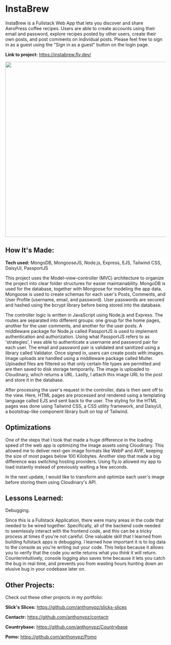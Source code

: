 # InstaBrew

InstaBrew is a Fullstack Web App that lets you discover and share AeroPress coffee recipes. Users are able to create accounts using their email and password, explore recipes posted by other users, create their own posts, and post comments on individual posts. Please feel free to sign in as a guest using the "Sign in as a guest" button on the login page.

**Link to project:** https://instabrew.fly.dev/

<img src="https://i.ibb.co/m4BGRNp/instabrew-Demo.png" width=550>

## How It's Made:

**Tech used:** MongoDB, MongooseJS, Node.js, Express, EJS, Tailwind CSS, DaisyUI, PassportJS

This project uses the Model–view–controller (MVC) architecture to organize the project into clear folder structures for easier maintainability. MongoDB is used for the database, together with Mongoose for modeling the app data. Mongoose is used to create schemas for each user's Posts, Comments, and User Profile (username, email, and password). User passwords are secured and hashed using the bcrypt library before being stored into the database.

The controller logic is written in JavaScript using Node.js and Express. The routes are separated into different groups: one group for the home pages, another for the user comments, and another for the user posts. A middleware package for Node.js called PassportJS is used to implement authentication and authorization. Using what PassportJS refers to as 'strategies', I was able to authenticate a username and password pair for each user. The email and password pair is validated and sanitized using a library called Validator. Once signed in, users can create posts with images. Image uploads are handled using a middleware package called Multer. Uploaded files are filtered so that only certain file types are permitted and are then saved to disk storage temporarily. The image is uploaded to Cloudinary, which returns a URL. Lastly, I attach this image URL to the post and store it in the database.

After processing the user's request in the controller, data is then sent off to the view. Here, HTML pages are processed and rendered using a templating language called EJS and sent back to the user. The styling for the HTML pages was done using Tailwind CSS, a CSS utility framework, and DaisyUI, a bootstrap-like component library built on top of Tailwind.

## Optimizations

One of the steps that I took that made a huge difference in the loading speed of the web app is optimizing the image assets using Cloudinary. This allowed me to deliver next-gen image formats like WebP and AVIF, keeping the size of most pages below 100 Kilobytes. Another step that made a big difference was switching hosting providers. Using fly.io allowed my app to load instantly instead of previously waiting a few seconds.

In the next update, I would like to transform and optimize each user's image before storing them using Cloudinary's API.

## Lessons Learned:

Debugging.

Since this is a Fullstack Application, there were many areas in the code that needed to be wired together. Specifically, all of the backend code needed to seemlessly interact with the frontend code, and this can be a tricky process at times if you're not careful. One valuable skill that I learned from building fullstack apps is debugging. I learned how important it is to log data to the console as you're writing out your code. This helps because it allows you to verify that the code you write returns what you _think_ it will return. Counterintuitively, console logging also saves time because it lets you catch the bug in real time, and prevents you from wasting hours hunting down an elusive bug in your codebase later on.

## Other Projects:

Check out these other projects in my portfolio:

**Slick's Slices:** https://github.com/anthonypz/slicks-slices

**Contactr:** https://github.com/anthonypz/contactr

**Countrybase:** https://github.com/anthonypz/Countrybase

**Pomo:** https://github.com/anthonypz/Pomo
